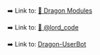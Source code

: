 ➡️ Link to:
[🐉 Dragon Modules](https://t.me/dragon_modules)

➡️ Link to:
[🎲 @lord_code](https://t.me/lord_code)

➡️ Link to:
[Dragon-UserBot](https://github.com/Dragon-Userbot/Dragon-Userbot)